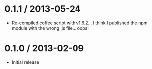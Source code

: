 0.1.1 / 2013-05-24
==================
  * Re-compiled coffee script with v1.6.2... I think I published the npm module with the wrong .js file... oops!

0.1.0 / 2013-02-09
==================

  * Initial release
